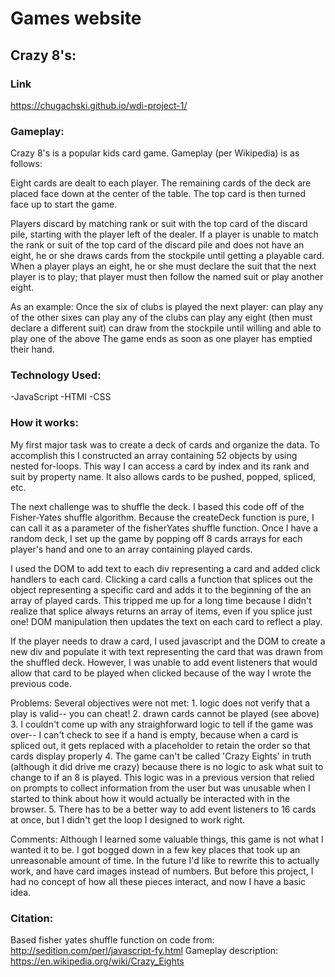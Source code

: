 # Games website

## Crazy 8's:

### Link
https://chugachski.github.io/wdi-project-1/

### Gameplay:
Crazy 8's is a popular kids card game. Gameplay (per Wikipedia) is as follows:

Eight cards are dealt to each player. The remaining cards of the deck are placed face down at the center of the table. The top card is then turned face up to start the game.

Players discard by matching rank or suit with the top card of the discard pile, starting with the player left of the dealer. If a player is unable to match the rank or suit of the top card of the discard pile and does not have an eight, he or she draws cards from the stockpile until getting a playable card. When a player plays an eight, he or she must declare the suit that the next player is to play; that player must then follow the named suit or play another eight.

As an example: Once the six of clubs is played the next player:
can play any of the other sixes
can play any of the clubs
can play any eight (then must declare a different suit)
can draw from the stockpile until willing and able to play one of the above
The game ends as soon as one player has emptied their hand.

### Technology Used:
-JavaScript
-HTMl
-CSS

### How it works:
My first major task was to create a deck of cards and organize the data. To accomplish this I constructed an array containing 52 objects by using nested for-loops. This way I can access a card by index and its rank and suit by property name. It also allows cards to be pushed, popped, spliced, etc. 

The next challenge was to shuffle the deck. I based this code off of the Fisher-Yates shuffle algorithm. Because the createDeck function is pure, I can call it as a parameter of the fisherYates shuffle function. Once I have a random deck, I set up the game by popping off 8 cards arrays for each player's hand and one to an array containing played cards.

I used the DOM to add text to each div representing a card and added click handlers to each card. Clicking a card calls a function that splices out the object representing a specific card and adds it to the beginning of the an array of played cards. This tripped me up for a long time because I didn't realize that splice always returns an array of items, even if you splice just one! DOM manipulation then updates the text on each card to reflect a play.

If the player needs to draw a card, I used javascript and the DOM to create a new div and populate it with text representing the card that was drawn from the shuffled deck. However, I was unable to add event listeners that would allow that card to be played when clicked because of the way I wrote the previous code.

Problems: Several objectives were not met:
    1. logic does not verify that a play is valid-- you can cheat!
    2. drawn cards cannot be played (see above)
    3. I couldn't come up with any straighforward logic to tell if the game was over-- I can't check to see if a hand is empty, because when a card is spliced out, it gets replaced with a placeholder to retain the order so that cards display properly
    4. The game can't be called 'Crazy Eights' in truth (although it did drive me crazy) because there is no logic to ask what suit to change to if an 8 is played. This logic was in a previous version that relied on prompts to collect information from the user but was unusable when I started to think about how it would actually be interacted with in the browser.
    5. There has to be a better way to add event listeners to 16 cards at once, but I didn't get the loop I designed to work right.

Comments:
Although I learned some valuable things, this game is not what I wanted it to be. I got bogged down in a few key places that took up an unreasonable amount of time. In the future I'd like to rewrite this to actually work, and have card images instead of numbers. But before this project, I had no concept of how all these pieces interact, and now I have a basic idea.

### Citation:
Based fisher yates shuffle function on code from:
http://sedition.com/perl/javascript-fy.html
Gameplay description:
https://en.wikipedia.org/wiki/Crazy_Eights


